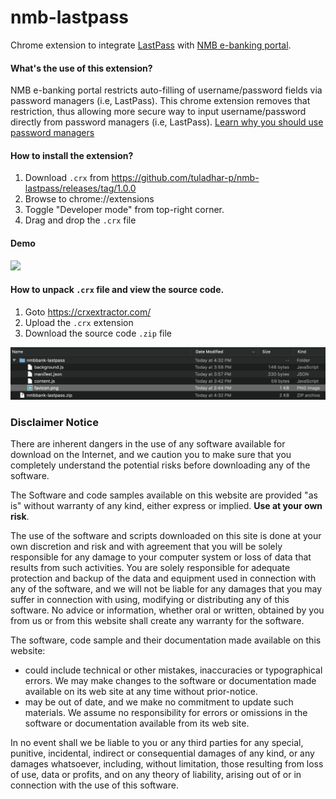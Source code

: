 # nmb-lastpass

Chrome extension to integrate [LastPass](https://www.lastpass.com/) with [NMB e-banking portal](https://www.nmbbank.net/).

#### What's the use of this extension?

NMB e-banking portal restricts auto-filling of username/password fields via password managers (i.e, LastPass). This chrome extension removes that restriction, thus allowing more secure way to input username/password directly from password managers (i.e, LastPass). [Learn why you should use password managers](https://www.howtogeek.com/141500/why-you-should-use-a-password-manager-and-how-to-get-started/)


#### How to install the extension?

1. Download `.crx` from https://github.com/tuladhar-p/nmb-lastpass/releases/tag/1.0.0
2. Browse to chrome://extensions
3. Toggle "Developer mode" from top-right corner.
4. Drag and drop the `.crx` file


#### Demo

![](https://github.com/tuladhar-p/nmb-lastpass/blob/demo-gif/demo.gif)

#### How to unpack `.crx` file and view the source code.

1. Goto https://crxextractor.com/
2. Upload the `.crx` extension
3. Download the source code `.zip` file

![](https://github.com/tuladhar-p/nmb-lastpass/blob/unpack-crx/unpacked-crx.png)


### Disclaimer Notice

There are inherent dangers in the use of any software available for download on the Internet, and we caution you to make sure that you completely understand the potential risks before downloading any of the software.

The Software and code samples available on this website are provided "as is" without warranty of any kind, either express or implied. **Use at your own risk**.

The use of the software and scripts downloaded on this site is done at your own discretion and risk and with agreement that you will be solely responsible for any damage to your computer system or loss of data that results from such activities. You are solely responsible for adequate protection and backup of the data and equipment used in connection with any of the software, and we will not be liable for any damages that you may suffer in connection with using, modifying or distributing any of this software. No advice or information, whether oral or written, obtained by you from us or from this website shall create any warranty for the software.

The software, code sample and their documentation made available on this website:

- could include technical or other mistakes, inaccuracies or typographical errors. We may make changes to the software or documentation made available on its web site at any time without prior-notice.
- may be out of date, and we make no commitment to update such materials.
We assume no responsibility for errors or omissions in the software or documentation available from its web site.

In no event shall we be liable to you or any third parties for any special, punitive, incidental, indirect or consequential damages of any kind, or any damages whatsoever, including, without limitation, those resulting from loss of use, data or profits, and on any theory of liability, arising out of or in connection with the use of this software.
